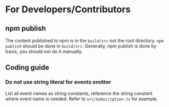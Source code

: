 # For Developers/Contributors

## npm publish

The content published to npm is in the `build/src` not the root directory. `npm publish` should be done in `build/src`. Generally, npm publish is done by travis, you should not do it manually.

## Coding guide

### Do not use string literal for events emitter

List all event names as string constants, reference the string constant where event name is needed. Refer to `src/Subscription.ts` for example.